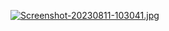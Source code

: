 [![Screenshot-20230811-103041.jpg](https://i.postimg.cc/ydDVFJ1Y/Screenshot-20230811-103041.jpg)](https://postimg.cc/PpksH5vB)
